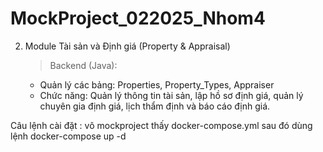 # MockProject_022025_Nhom4

2. Module Tài sản và Định giá (Property & Appraisal)

   > Backend (Java):

   - Quản lý các bảng: Properties, Property_Types, Appraiser
   - Chức năng: Quản lý thông tin tài sản, lập hồ sơ định giá, quản lý chuyên gia định giá, lịch thẩm định và báo cáo định giá.

Câu lệnh cài đặt : vô mockproject thấy docker-compose.yml sau đó dùng lệnh docker-compose up -d

